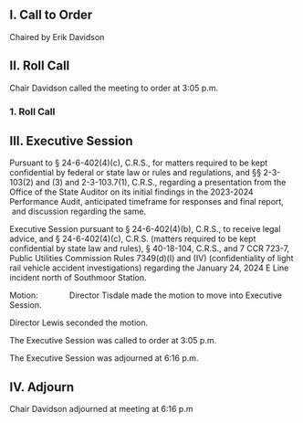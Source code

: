 ## I. Call to Order

Chaired by Erik Davidson

## II. Roll Call

Chair Davidson called the meeting to order at 3:05 p.m.

### 1. Roll Call

## III. Executive Session

Pursuant to § 24-6-402(4)(c), C.R.S., for matters required to be kept confidential by federal or state law or rules and regulations, and §§ 2-3-103(2) and (3) and 2-3-103.7(1), C.R.S., regarding a presentation from the Office of the State Auditor on its initial findings in the 2023-2024 Performance Audit, anticipated timeframe for responses and final report,  and discussion regarding the same.

Executive Session pursuant to § 24-6-402(4)(b), C.R.S., to receive legal advice, and § 24-6-402(4)(c), C.R.S. (matters required to be kept confidential by state law and rules), § 40-18-104, C.R.S., and 7 CCR 723-7, Public Utilities Commission Rules 7349(d)(I) and (IV) (confidentiality of light rail vehicle accident investigations) regarding the January 24, 2024 E Line incident north of Southmoor Station.

Motion:              Director Tisdale made the motion to move into Executive Session.

Director Lewis seconded the motion.

The Executive Session was called to order at 3:05 p.m.

The Executive Session was adjourned at 6:16 p.m.

## IV. Adjourn

Chair Davidson adjourned at meeting at 6:16 p.m